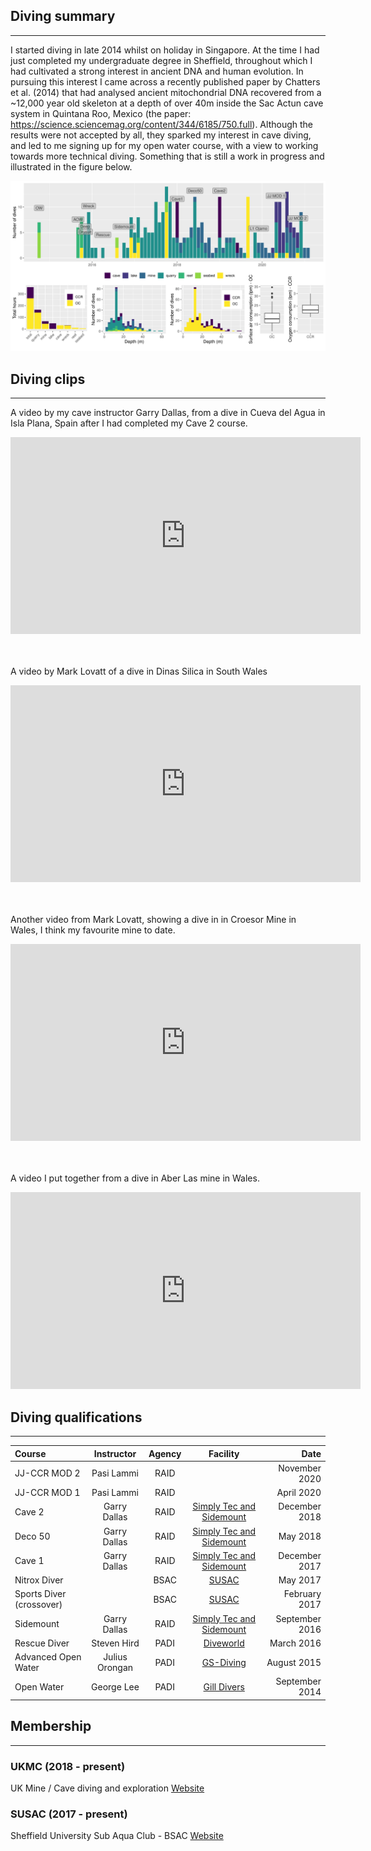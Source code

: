 ## Diving summary
___

<!---
![](dive_data/year_summary.png)
--->

I started diving in late 2014 whilst on holiday in Singapore. At the time I had just completed my undergraduate degree 
in Sheffield, throughout which I had cultivated a strong interest in ancient DNA and human evolution. In pursuing this 
interest I came across a recently published paper by Chatters et al. (2014) that had analysed ancient mitochondrial DNA
recovered from a ~12,000 year old skeleton at a depth of over 40m inside the Sac Actun cave system in Quintana Roo, 
Mexico (the paper: <https://science.sciencemag.org/content/344/6185/750.full>). Although the results were not accepted
by all, they sparked my interest in cave diving, and led to me signing up for my open water course, with a view to 
working towards more technical diving. Something that is still a work in progress and illustrated in the figure
below.

![](dive_data/dive_summaries.png)


## Diving clips
___

A video by my cave instructor Garry Dallas, from a dive in Cueva del Agua in Isla Plana, Spain after I had completed
my Cave 2 course.<br>
<p align="center"><iframe title="vimeo-player" src="https://player.vimeo.com/video/307767854" width="560" height="315" frameborder="0" allowfullscreen></iframe></p>
  
<br><br>A video by Mark Lovatt of a dive in Dinas Silica in South Wales<br>
<p align="center"><iframe width="560" height="315" src="https://www.youtube.com/embed/pfWyHCT_D_0" frameborder="0" allow="accelerometer; autoplay; clipboard-write; encrypted-media; gyroscope; picture-in-picture" allowfullscreen></iframe></p>

<br><br>Another video from Mark Lovatt, showing a dive in in Croesor Mine in Wales, I think my favourite mine to date.<br>

<p align="center"><iframe width="560" height="315" src="https://www.youtube.com/embed/NLaDXpMYp7M" frameborder="0" allow="accelerometer; autoplay; clipboard-write; encrypted-media; gyroscope; picture-in-picture" allowfullscreen></iframe></p>


<br><br>A video I put together from a dive in Aber Las mine in Wales.<br>

<p align="center"><iframe title="vimeo-player" src="https://player.vimeo.com/video/288444600" width="560" height="315" frameborder="0" allowfullscreen></iframe></p>



## Diving qualifications
___

| Course | Instructor | Agency | Facility | Date |
|:-------|:----------:|:--------:|:----:|-----:|
| JJ-CCR MOD 2 | Pasi Lammi | RAID | | November 2020 |
| JJ-CCR MOD 1 | Pasi Lammi | RAID | | April 2020 |
| Cave 2 | Garry Dallas | RAID | [Simply Tec and Sidemount](http://www.simplysidemount.com/) | December 2018 |
| Deco 50 | Garry Dallas | RAID | [Simply Tec and Sidemount](http://www.simplysidemount.com/) | May 2018 |
| Cave 1 | Garry Dallas | RAID | [Simply Tec and Sidemount](http://www.simplysidemount.com/) | December 2017 | 
| Nitrox Diver | | BSAC | [SUSAC](http://www.susac.com/) | May 2017 | 
| Sports Diver (crossover) | | BSAC | [SUSAC](http://www.susac.com/) | February 2017 |
| Sidemount |  Garry Dallas | RAID | [Simply Tec and Sidemount](http://www.simplysidemount.com/) | September 2016 |
| Rescue Diver | Steven Hird | PADI | [Diveworld](https://www.learn2dive.co.uk/) | March 2016 |
| Advanced Open Water | Julius Orongan | PADI | [GS-Diving](https://www.gs-diving.com/) | August 2015 |
| Open Water | George Lee | PADI | [Gill Divers](https://www.gilldivers.com/) | September 2014 |

## Membership
___

### UKMC (2018 - present)

UK Mine / Cave diving and exploration
[Website](http://www.ukmine-cave.com/)

### SUSAC (2017 - present)

Sheffield University Sub Aqua Club - BSAC
[Website](http://www.susac.com/)